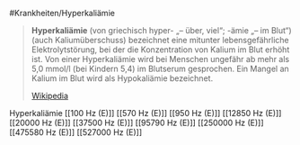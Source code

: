 #Krankheiten/Hyperkaliämie
> **Hyperkaliämie** (von griechisch hyper- „– über, viel“; -ämie „– im Blut“) (auch Kaliumüberschuss) bezeichnet eine mitunter lebensgefährliche Elektrolytstörung, bei der die Konzentration von Kalium im Blut erhöht ist. Von einer Hyperkaliämie wird bei Menschen ungefähr ab mehr als 5,0 mmol/l (bei Kindern 5,4) im Blutserum gesprochen. Ein Mangel an Kalium im Blut wird als Hypokaliämie bezeichnet.
>
> [Wikipedia](https://de.wikipedia.org/wiki/Hyperkali%C3%A4mie)

Hyperkaliämie
[[100 Hz (E)]]
[[570 Hz (E)]]
[[950 Hz (E)]]
[[12850 Hz (E)]]
[[20000 Hz (E)]]
[[37500 Hz (E)]]
[[95790 Hz (E)]]
[[250000 Hz (E)]]
[[475580 Hz (E)]]
[[527000 Hz (E)]]
